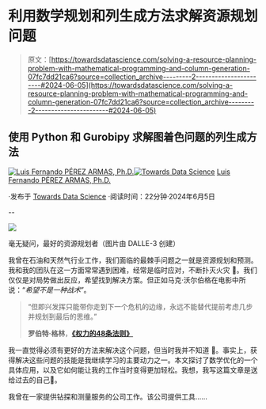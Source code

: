# 利用数学规划和列生成方法求解资源规划问题

> 原文：[https://towardsdatascience.com/solving-a-resource-planning-problem-with-mathematical-programming-and-column-generation-07fc7dd21ca6?source=collection_archive---------2-----------------------#2024-06-05](https://towardsdatascience.com/solving-a-resource-planning-problem-with-mathematical-programming-and-column-generation-07fc7dd21ca6?source=collection_archive---------2-----------------------#2024-06-05)

## 使用 Python 和 Gurobipy 求解图着色问题的列生成方法

[](https://medium.com/@luisfernandopa1212?source=post_page---byline--07fc7dd21ca6--------------------------------)[![Luis Fernando PÉREZ ARMAS, Ph.D.](../Images/ca1b4775c2b278769c38542ea989ac92.png)](https://medium.com/@luisfernandopa1212?source=post_page---byline--07fc7dd21ca6--------------------------------)[](https://towardsdatascience.com/?source=post_page---byline--07fc7dd21ca6--------------------------------)[![Towards Data Science](../Images/a6ff2676ffcc0c7aad8aaf1d79379785.png)](https://towardsdatascience.com/?source=post_page---byline--07fc7dd21ca6--------------------------------) [Luis Fernando PÉREZ ARMAS, Ph.D.](https://medium.com/@luisfernandopa1212?source=post_page---byline--07fc7dd21ca6--------------------------------)

·发布于 [Towards Data Science](https://towardsdatascience.com/?source=post_page---byline--07fc7dd21ca6--------------------------------) ·阅读时间：22分钟·2024年6月5日

--

![](../Images/21fc1345a2914c4942de9cd655a7697c.png)

毫无疑问，最好的资源规划者（图片由 DALLE-3 创建）

我曾在石油和天然气行业工作，我们面临的最棘手问题之一就是资源规划和预测。我和我的团队在这一方面常常遇到困难，经常是临时应对，不断扑灭火灾 🚒。我们仅仅是对局势做出反应，希望找到解决方案。但正如马克·沃尔伯格在电影中所说：“*希望不是一种战术*”。

> “但即兴发挥只能带你走到下一个危机的边缘，永远不能替代提前考虑几步并规划到最后的思维。”
> 
> **罗伯特·格林**，[**《权力的48条法则》**](https://www.goodreads.com/work/quotes/1297604)

我一直觉得必须有更好的方法来解决这个问题，但当时我并不知道 🤔。事实上，获得解决这些问题的技能是我继续学习的主要动力之一。本文探讨了数学优化的一个具体应用，以及它如何能让我的工作当时变得更加轻松。我想，我写这篇文章是送给过去的自己🎁。

我曾在一家提供钻探和测量服务的公司工作。该公司提供工具……
